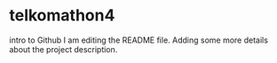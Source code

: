 # telkomathon4
intro to Github
I am editing the README file. Adding some more details about the project description.
